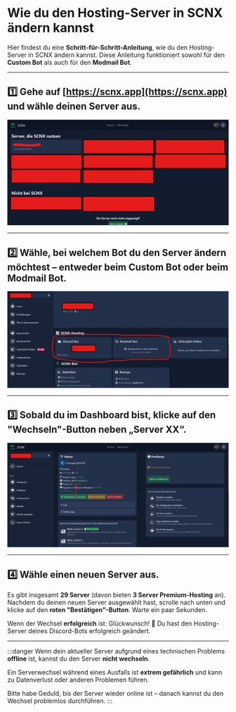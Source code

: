 # Wie du den Hosting-Server in SCNX ändern kannst

Hier findest du eine **Schritt-für-Schritt-Anleitung**, wie du den Hosting-Server in SCNX ändern kannst. Diese Anleitung funktioniert sowohl für den **Custom Bot** als auch für den **Modmail Bot**.

---

## 1️⃣ Gehe auf [https://scnx.app](https://scnx.app) und wähle deinen Server aus.
![image](../../../static/img/serverde.png)

---

## 2️⃣ Wähle, bei welchem Bot du den Server ändern möchtest – entweder beim **Custom Bot** oder beim **Modmail Bot**.
![image](../../../static/img/choosede.png)

---

## 3️⃣ Sobald du im Dashboard bist, klicke auf den **"Wechseln"-Button** neben „Server XX“.
![image](../../../static/img/wechselnde.png)

---

## 4️⃣ Wähle einen neuen Server aus.  
Es gibt insgesamt **29 Server** (davon bieten **3 Server Premium-Hosting** an).  
Nachdem du deinen neuen Server ausgewählt hast, scrolle nach unten und klicke auf den **roten "Bestätigen"-Button**. Warte ein paar Sekunden.

Wenn der Wechsel **erfolgreich** ist: Glückwunsch! 🎉 Du hast den Hosting-Server deines Discord-Bots erfolgreich geändert.

---

:::danger
Wenn dein aktueller Server aufgrund eines technischen Problems **offline** ist, kannst du den Server **nicht wechseln**.  

Ein Serverwechsel während eines Ausfalls ist **extrem gefährlich** und kann zu Datenverlust oder anderen Problemen führen.  

Bitte habe Geduld, bis der Server wieder online ist – danach kannst du den Wechsel problemlos durchführen.
:::
